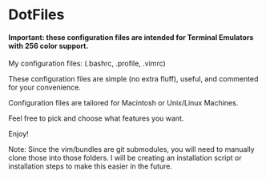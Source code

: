 DotFiles
========

#### Important: these configuration files are intended for Terminal Emulators with 256 color support. ####

My configuration files: (.bashrc, .profile, .vimrc)

These configuration files are simple (no extra fluff), useful, and commented for your convenience.  

Configuration files are tailored for Macintosh or Unix/Linux Machines.

Feel free to pick and choose what features you want.

Enjoy!

Note: Since the vim/bundles are git submodules, you will need to manually clone those into those folders.
I will be creating an installation script or installation steps to make this easier in the future.

